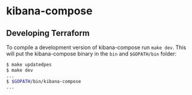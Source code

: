 # kibana-compose

Developing Terraform
--------------------

To compile a development version of kibana-compose run `make dev`. This will put the kibana-compose binary in the `bin` and `$GOPATH/bin` folder:

```sh
$ make updatedpes
$ make dev
...
$ $GOPATH/bin/kibana-compose
...
```